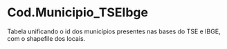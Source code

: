 # Cod.Municipio_TSEIbge
Tabela unificando o id dos municípios presentes nas bases do TSE e IBGE, com o shapefile dos locais.
